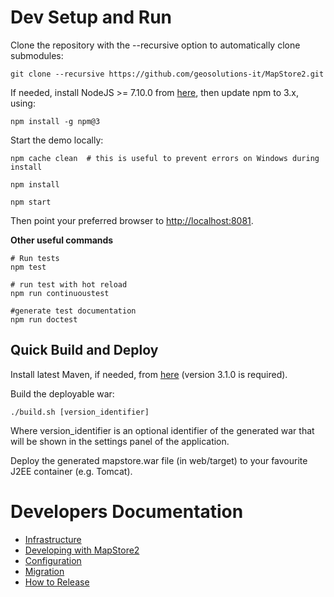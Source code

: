 # Dev Setup and Run

Clone the repository with the --recursive option to automatically clone submodules:

```
git clone --recursive https://github.com/geosolutions-it/MapStore2.git
```

If needed, install NodeJS >= 7.10.0 from [here](https://nodejs.org/en/download/releases/), then update npm to 3.x, using:

```
npm install -g npm@3
```

Start the demo locally:

```
npm cache clean  # this is useful to prevent errors on Windows during install

npm install

npm start
```

Then point your preferred browser to [http://localhost:8081](http://localhost:8081).

**Other useful commands**
```
# Run tests
npm test

# run test with hot reload
npm run continuoustest

#generate test documentation
npm run doctest
```
## Quick Build and Deploy

Install latest Maven, if needed, from [here](https://maven.apache.org/download.cgi) (version 3.1.0 is required).

Build the deployable war:

```
./build.sh [version_identifier]
```

Where version_identifier is an optional identifier of the generated war that will be shown in the settings panel of the application.

Deploy the generated mapstore.war file (in web/target) to your favourite J2EE container (e.g. Tomcat).

# Developers Documentation
 * [Infrastructure](infrastructure-and-general-architecture)
 * [Developing with MapStore2](developing-with-mapstore-2-intro)
 * [Configuration](configuration-files)
 * [Migration](mapstore-migration-guide)
 * [How to Release](release)
